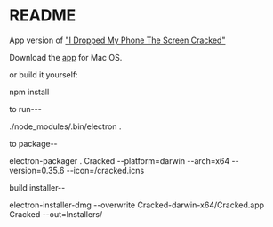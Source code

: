 # README #

App version of ["I Dropped My Phone The Screen Cracked"](https://github.com/billorcutt/i_dropped_my_phone_the_screen_cracked)

Download the [app](https://github.com/billorcutt/Cracked/releases/download/0.1.0/Cracked.dmg) for Mac OS.

or build it yourself:

npm install

to run---

./node_modules/.bin/electron . 

to package--

electron-packager . Cracked --platform=darwin --arch=x64 --version=0.35.6 --icon=<path-to>/cracked.icns

build installer--

electron-installer-dmg --overwrite Cracked-darwin-x64/Cracked.app Cracked --out=Installers/
